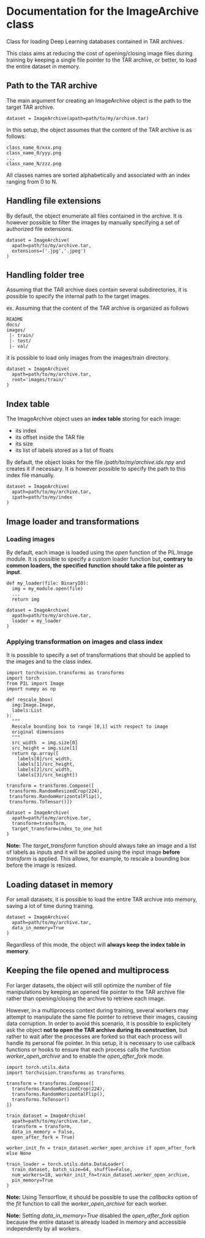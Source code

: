# Documentation for the ImageArchive class
Class for loading Deep Learning databases contained in TAR archives.

This class aims at reducing the cost of opening/closing image files during
training by keeping a single file pointer to the TAR archive, or better, to
load the entire dataset in memory.
## Path to the TAR archive
The main argument for creating an ImageArchive object is the path to the target
TAR archive.
```
dataset = ImageArchive(apath=path/to/my/archive.tar)
```
In this setup, the object assumes that the content of the TAR archive is as
follows:
```
class_name_0/xxx.png
class_name_0/yyy.png
...
class_name_N/zzz.png
```
All classes names are sorted alphabetically and associated with an index
ranging from 0 to N.

## Handling file extensions
By default, the object enumerate all files contained in the archive.
It is however possible to filter the images by manually specifying a set of
authorized file extensions.
```
dataset = ImageArchive(
  apath=path/to/my/archive.tar,
  extensions=('.jpg','.jpeg')
)
```
## Handling folder tree
Assuming that the TAR archive does contain several subdirectories, it is
possible to specify the internal path to the target images.

ex. Assuming that the content of the TAR archive is organized as follows
```
README
docs/
images/
 |- train/
 |- test/
 |- val/
```
it is possible to load only images from the images/train directory.
```
dataset = ImageArchive(
  apath=path/to/my/archive.tar,
  root='images/train/'
)
```

## Index table
The ImageArchive object uses an **index table** storing for each image:
 * its index
 * its offset inside the TAR file
 * its size
 * its list of labels stored as a list of floats

By default, the object looks for the file _/path/to/my/archive.idx.npy_ and
creates it if necessary. It is however possible to specify the path to this
index file manually.
```
dataset = ImageArchive(
  apath=path/to/my/archive.tar,
  ipath=path/to/my/index
)

```

## Image loader and transformations
### Loading images
By default, each image is loaded using the _open_ function of the PIL.Image
module. It is possible to specify a custom loader function but, **contrary**
**to common loaders, the specified function should take a file pointer as**
**input**.
```
def my_loader(file: BinaryIO):
  img = my_module.open(file)
  ...
  return img

dataset = ImageArchive(
  apath=path/to/my/archive.tar,
  loader = my_loader
)
```
### Applying transformation on images and class index
It is possible to specify a set of transformations that should be applied to
the images and to the class index.
```
import torchvision.transforms as transforms
import torch
from PIL import Image
import numpy as np

def rescale_bbox(
  img:Image.Image,
  labels:List
):
  """
  Rescale bounding box to range [0,1] with respect to image
  original dimensions
  """
  src_width  = img.size[0]
  src_height = img.size[1]
  return np.array([
    labels[0]/src_width,
    labels[1]/src_height,
    labels[2]/src_width,
    labels[3]/src_height])

transform = transforms.Compose([
 transforms.RandomResizedCrop(224),
 transforms.RandomHorizontalFlip(),
 transforms.ToTensor()])

dataset = ImageArchive(
  apath=path/to/my/archive.tar,
  transform=transform,
  target_transform=index_to_one_hot
)
```
**Note:** The *target\_transform* function should always take an image and
a list of labels as inputs and it will be applied using the input image
**before** *transform* is applied. This allows, for example, to rescale a
bounding box before the image is resized.

## Loading dataset in memory
For small datasets, it is possible to load the entire TAR archive into memory,
saving a lot of time during training.
```
dataset = ImageArchive(
  apath=path/to/my/archive.tar,
  data_in_memory=True
)
```
Regardless of this mode, the object will **always keep the index table in**
**memory**.

## Keeping the file opened and multiprocess
For larger datasets, the object will still optimize the number of file
manipulations by keeping an opened file pointer to the TAR archive file rather
than opening/closing the archive to retrieve each image.

However, in a multiprocess context during training, several workers may attempt
to manipulate the same file pointer to retrieve their images, causing data
corruption. In order to avoid this scenario, it is possible to explicitely ask
the object **not to open the TAR archive during its construction**, but rather
to wait after the processes are forked so that each process will handle its
personal file pointer. In this setup, it is necessary to use callback functions
or hooks to ensure that each process calls the function *worker\_open\_archive*
and to enable the *open_after_fork* mode.
```
import torch.utils.data
import torchvision.transforms as transforms

transform = transforms.Compose([
  transforms.RandomResizedCrop(224),
  transforms.RandomHorizontalFlip(),
  transforms.ToTensor()
])

train_dataset = ImageArchive(
  apath=path/to/my/archive.tar,
  transform = transform,
  data_in_memory = False,
  open_after_fork = True)

worker_init_fn = train_dataset.worker_open_archive if open_after_fork else None

train_loader = torch.utils.data.DataLoader(
  train_dataset, batch_size=64, shuffle=False,
  num_workers=10, worker_init_fn=train_dataset.worker_open_archive,
  pin_memory=True
)
```
**Note:** Using Tensorflow, it should be possible to use the *callbacks* option
of the *fit* function to call the *worker_open_archive* for each worker.

**Note:** Setting *data_in_memory=True* disabled the *open_after_fork* option
because the entire dataset is already loaded in memory and accessible
independently by all workers.




